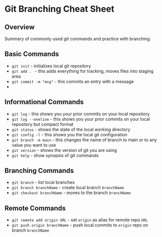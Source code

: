 # Git Branching Cheat Sheet

## Overview

Summary of commonly used git commands and practice with branching.


## Basic Commands
* `git init` - initializes local git repository
* `git add . ` - this adds everything for tracking, moves files into staging area
* `git commit -m "msg"` - this commits an entry with a message
* 

## Informational Commands
* `git log` - this shows you your prior commits on your local repository
* `git log --oneline` - this shows you your prior commits on your local repository but compact format
* `git status` - shows the state of the local working directory
* `git config -l` - this shows you the local git configuration
* `git branch -m main` - this changes the name of branch to main or to any value you want to use
* `git version` - shows the version of git you are using
* `git help` - show synopsis of git commands

## Branching Commands
* `git branch` - list local branches
* `git branch branchName` - create local branch `branchName`
* `git checkout branchName` - moves to the branch `branchName`

## Remote Commands
* `git remote add origin URL` - set `origin` as alias for remote repo `URL`
* `git push origin branchName` - push local commits to `origin` repo on branch `branchName`

